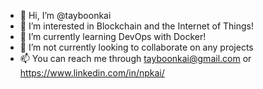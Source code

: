- 👋 Hi, I’m @tayboonkai
- 👀 I’m interested in Blockchain and the Internet of Things!
- 🌱 I’m currently learning DevOps with Docker!
- 💞️ I’m not currently looking to collaborate on any projects
- 📫 You can reach me through tayboonkai@gmail.com or https://www.linkedin.com/in/npkai/

<!---
tayboonkai/tayboonkai is a ✨ special ✨ repository because its `README.md` (this file) appears on your GitHub profile.
You can click the Preview link to take a look at your changes.
--->
